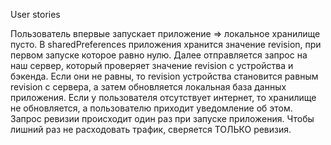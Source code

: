 User stories

Пользователь впервые запускает приложение => локальное хранилище пусто. В sharedPreferences приложения хранится значение revision, при первом запуске которое равно нулю. Далее отправляется запрос на наш сервер, который проверяет значение revision с устройства и бэкенда. Если они не равны, то revision устройства становится равным revision с сервера, а затем обновляется локальная база данных приложения.
Если у пользователя отсутствует интернет, то хранилище не обновляется, а пользователю приходит уведомление об этом.
Запрос ревизии происходит один раз при запуске приложения. Чтобы лишний раз не расходовать трафик, сверяется ТОЛЬКО ревизия.
